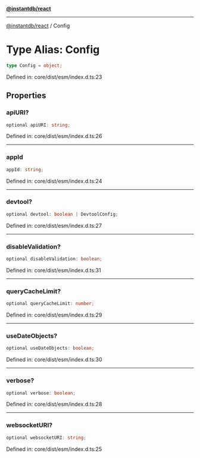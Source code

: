 [**@instantdb/react**](../README.md)

***

[@instantdb/react](../packages.md) / Config

# Type Alias: Config

```ts
type Config = object;
```

Defined in: core/dist/esm/index.d.ts:23

## Properties

### apiURI?

```ts
optional apiURI: string;
```

Defined in: core/dist/esm/index.d.ts:26

***

### appId

```ts
appId: string;
```

Defined in: core/dist/esm/index.d.ts:24

***

### devtool?

```ts
optional devtool: boolean | DevtoolConfig;
```

Defined in: core/dist/esm/index.d.ts:27

***

### disableValidation?

```ts
optional disableValidation: boolean;
```

Defined in: core/dist/esm/index.d.ts:31

***

### queryCacheLimit?

```ts
optional queryCacheLimit: number;
```

Defined in: core/dist/esm/index.d.ts:29

***

### useDateObjects?

```ts
optional useDateObjects: boolean;
```

Defined in: core/dist/esm/index.d.ts:30

***

### verbose?

```ts
optional verbose: boolean;
```

Defined in: core/dist/esm/index.d.ts:28

***

### websocketURI?

```ts
optional websocketURI: string;
```

Defined in: core/dist/esm/index.d.ts:25
